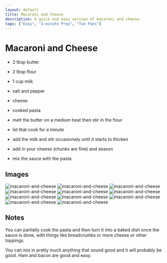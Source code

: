 ```yaml
---
layout: default
title: Macaroni and Cheese
description: A quick and easy version of macaroni and cheese.
tags: ["Easy", "3-minute Prep", "Two Pans"]
---
```


# Macaroni and Cheese

- 2 tbsp butter
- 2 tbsp flour
- 1 cup milk
- salt and pepper
- cheese
- cooked pasta

- melt the butter on a medium heat then stir in the flour
- let that cook for a minute
- add the milk and stir occasionaly until it starts to thicken
- add in your cheese (chunks are fine) and season
- mix the sauce with the pasta

## Images

![macaroni-and-cheese](/assets/images/recipes/macaroni-and-cheese/macaroni-and-cheese-1.jpg)
![macaroni-and-cheese](/assets/images/recipes/macaroni-and-cheese/macaroni-and-cheese-2.jpg)
![macaroni-and-cheese](/assets/images/recipes/macaroni-and-cheese/macaroni-and-cheese-3.jpg)
![macaroni-and-cheese](/assets/images/recipes/macaroni-and-cheese/macaroni-and-cheese-4.jpg)
![macaroni-and-cheese](/assets/images/recipes/macaroni-and-cheese/macaroni-and-cheese-5.jpg)
![macaroni-and-cheese](/assets/images/recipes/macaroni-and-cheese/macaroni-and-cheese-6.jpg)
![macaroni-and-cheese](/assets/images/recipes/macaroni-and-cheese/macaroni-and-cheese-7.jpg)
![macaroni-and-cheese](/assets/images/recipes/macaroni-and-cheese/macaroni-and-cheese-8.jpg)
![macaroni-and-cheese](/assets/images/recipes/macaroni-and-cheese/macaroni-and-cheese-9.jpg)
![macaroni-and-cheese](/assets/images/recipes/macaroni-and-cheese/macaroni-and-cheese-10.jpg)
![macaroni-and-cheese](/assets/images/recipes/macaroni-and-cheese/macaroni-and-cheese-11.jpg)

## Notes

You can partially cook the pasta and then turn it into a baked dish once the sauce is done, with things like breadcrumbs or more cheese or other toppings.

You can mix in pretty much anything that sound good and it will probably be good. Ham and bacon are good and easy.
